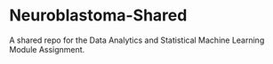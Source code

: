 # Neuroblastoma-Shared
A shared repo for the Data Analytics and Statistical Machine Learning Module Assignment.
